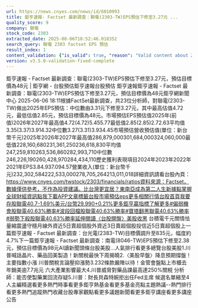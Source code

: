```yaml
---
url: https://news.cnyes.com/news/id/6010993
title: 鉅亨速報- Factset 最新調查：聯電(2303-TW)EPS預估下修至3.27元 ...
quality_score: 9
company: 聯電
stock_code: 2303
extracted_date: 2025-08-06T18:52:46.018352
search_query: 聯電 2303 factset EPS 預估
result_index: 1
content_validation: {"is_valid": true, "reason": "Valid content about 2303"}
version: v3.5.0-validation-fixed-complete
---
```


鉅亨速報 - Factset 最新調查：聯電(2303-TW)EPS預估下修至3.27元，預估目標價為48元 | 鉅亨網 - 台股預估‌‌鉅亨速報台股預估 鉅亨速報鉅亨速報 - Factset 最新調查：聯電(2303-TW)EPS預估下修至3.27元，預估目標價為48元鉅亨網新聞中心 2025-06-06 18:11‌根據FactSet最新調查，共23位分析師，對聯電(2303-TW)做出2025年EPS預估：中位數由3.31元下修至3.27元，其中最高估值4.72元，最低估值2.85元，預估目標價為48元。市場預估EPS預估值2025年(前值)2026年2027年最高值4.72(4.72)5.455.77最低值2.85(2.85)2.72.63平均值3.35(3.37)3.914.32中位數3.27(3.31)3.934.45市場預估營收‌預估值(單位：新台幣千元)2025年2026年2027年最高值286,879,000301,684,000324,060,000最低值228,160,680231,361,250236,618,830平均值247,259,810263,536,860282,993,710中位數246,226,190260,428,970284,434,110歷史獲利表現項目2024年2023年2022年2021年EPS3.84.937.094.57營業收入(單位：新台幣千元)232,302,584222,533,000278,705,264213,011,018詳細資訊請看台股內頁：https://www.cnyes.com/twstock/2303/financials/ratios資料來源：Factset，數據僅供參考，不作為投資建議。比台灣更宜居？東南亞成為第二人生新據點掌握全球財經資訊點我下載APP文章標籤台股市場預估eps更多相關行情台股首頁我要存股聯電40.7-1.69%美元/台幣29.990+0.21%更多鉅亨贏指標了解更多#偏弱機會股聯電40.63%勝率#波段回檔股聯電40.63%勝率#寶塔翻黑聯電40.63%勝率#弱勢下殺股聯電40.63%勝率延伸閱讀〈台股開盤〉美股收黑 台積電千元關情怯 量縮震盪守穩月線外資近5日賣超個股外資近3日賣超個股投信近5日賣超個股‌上一篇鉅亨速報 - Factset 最新調查：台光電(2383-TW)目標價調升至835元，幅度約4.7%下一篇鉅亨速報 - Factset 最新調查：南電(8046-TW)EPS預估下修至2.38元，預估目標價為98元‌‌AI讀新聞頭條台股美股...人氣排行看更多總覽台股美股1.川普喊話晶片、藥品回美製造！新關稅最快下周揭曉2.〈美股早盤〉降息預期撐盤！主要指數小漲
川普關稅言論壓抑漲勢3.232條款嚴陣以待！金管會盤點上市櫃去年銷美逾7.7兆元 六大產業影響最大4.川普威脅對藥品課最高達250%關稅 分析師：能否使製藥業回流存疑5.川普：財長貝森特婉拒出任Fed主席 候選名單縮至4人‌主編精選看更多‌熱門時事看更多‌‌‌‌‌‌‌‌‌‌‌‌‌‌‌‌‌鉅亨熱基金看更多基金亮點主題熱議‌‌‌‌--‌‌‌‌熱門排行看更多熱門追蹤熱門收藏‌‌‌‌‌‌‌‌‌台股專家觀點看更多議題新聞看更多鉅亨講座看更多講座公告‌‌‌‌‌‌‌‌